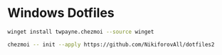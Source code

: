 # Windows Dotfiles

```bash
winget install twpayne.chezmoi --source winget
```

```bash
chezmoi -- init --apply https://github.com/NikiforovAll/dotfiles2
```